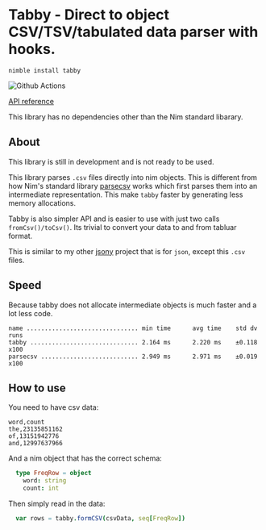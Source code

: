 # Tabby - Direct to object CSV/TSV/tabulated data parser with hooks.

`nimble install tabby`

![Github Actions](https://github.com/treeform/tabby/workflows/Github%20Actions/badge.svg)

[API reference](https://nimdocs.com/treeform/tabby)

This library has no dependencies other than the Nim standard libarary.

## About

This library is still in development and is not ready to be used.

This library parses `.csv` files directly into nim objects. This is different from how Nim's standard library [parsecsv](https://nim-lang.org/docs/parsecsv.html) works which first parses them into an intermediate representation. This make `tabby` faster by generating less memory allocations.

Tabby is also simpler API and is easier to use with just two calls `fromCsv()/toCsv()`. Its trivial to convert your data to and from tabluar format.

This is similar to my other [jsony](https://github.com/treeform/jsony) project that is for `json`, except this `.csv` files.

## Speed

Because tabby does not allocate intermediate objects is much faster and a lot less code.

```
name ............................... min time      avg time    std dv   runs
tabby .............................. 2.164 ms      2.220 ms    ±0.118   x100
parsecsv ........................... 2.949 ms      2.971 ms    ±0.019   x100
```

## How to use

You need to have csv data:
```
word,count
the,23135851162
of,13151942776
and,12997637966
```
And a nim object that has the correct schema:
```nim
  type FreqRow = object
    word: string
    count: int
```

Then simply read in the data:
```nim
  var rows = tabby.formCSV(csvData, seq[FreqRow])
```
